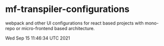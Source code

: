 # mf-transpiler-configurations


webpack and other UI configurations for react based projects with mono-repo or micro-frontend based architecture.


Wed Sep 15 11:46:34 UTC 2021